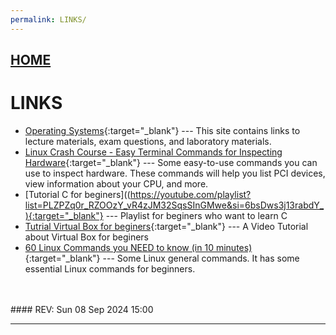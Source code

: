 ```yaml
---
permalink: LINKS/
---
```


## [HOME](../)

# LINKS

* [Operating Systems](https://os.vlsm.org/){:target="_blank"} ---
  This site contains links to lecture materials, exam questions, and laboratory materials.
* [Linux Crash Course - Easy Terminal Commands for Inspecting Hardware](https://youtu.be/oGyJr-iUwt8?si=59V2boc0XfmlFekg){:target="_blank"} ---
  Some easy-to-use commands you can use to inspect hardware.
  These commands will help you list PCI devices, view information about your CPU, and more.
* [Tutorial C for beginers]((https://youtube.com/playlist?list=PLZPZq0r_RZOOzY_vR4zJM32SqsSInGMwe&si=6bsDws3j13rabdY_){:target="_blank"} ---
  Playlist for beginers who want to learn C
* [Tutrial Virtual Box for beginers](https://youtu.be/nvdnQX9UkMY?si=a-hFw5_dCcMcnrEd){:target="_blank"} ---
  A Video Tutorial about Virtual Box for beginers
* [60 Linux Commands you NEED to know (in 10 minutes)](https://youtu.be/gd7BXuUQ91w?si=qXM1k0oLObkuMgRL){:target="_blank"} ---
  Some Linux general commands. It has some essential Linux commands for beginners.
<br>
<br>
#### REV: Sun 08 Sep 2024 15:00
<hr>
